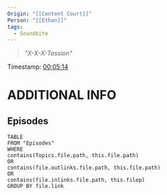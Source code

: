 ```yaml
---
Origin: "[[Content Court]]"
Person: "[[Ethan]]"
tags:
  - Soundbite
---
```

> *"X-X-X-Tassion"*

Timestamp: [00:05:14](https://www.youtube.com/watch?v=VQ6bqvWmHoo&t=314s)

# ADDITIONAL INFO

## Episodes
``` dataview
TABLE
FROM "Episodes"
WHERE 
contains(Topics.file.path, this.file.path) 
OR 
contains(file.outlinks.file.path, this.file.path)
OR
contains(file.inlinks.file.path, this.filep)
GROUP BY file.link
```
